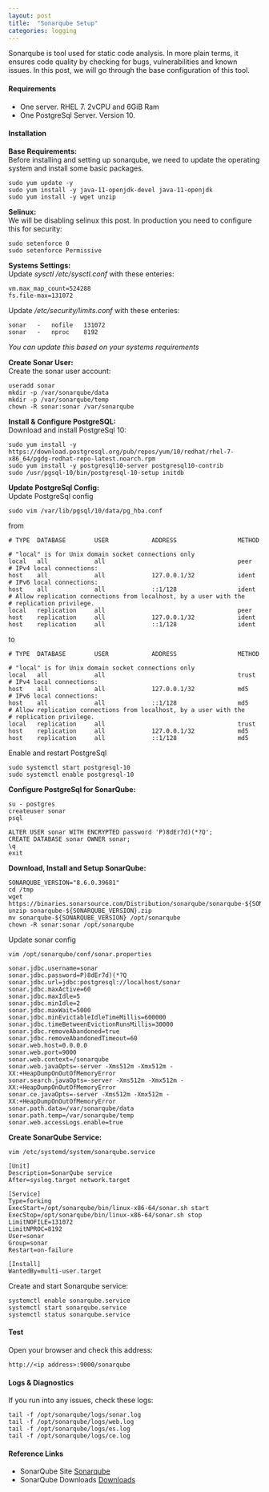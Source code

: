 ```yaml
---
layout: post
title:  "Sonarqube Setup"
categories: logging
---
```


Sonarqube is tool used for static code analysis. In more plain terms, it ensures code quality by checking for bugs, vulnerabilities and known issues. In this post, we will go through the base configuration of this tool.

#### **Requirements**
* One server. RHEL 7. 2vCPU and 6GiB Ram
* One PostgreSql Server. Version 10.


#### **Installation**

**Base Requirements:**<br>
Before installing and setting up sonarqube, we need to update the operating system and install some basic packages.
```
sudo yum update -y
sudo yum install -y java-11-openjdk-devel java-11-openjdk
sudo yum install -y wget unzip 
```

**Selinux:**<br>
We will be disabling selinux this post. In production you need to configure this for security:
```
sudo setenforce 0
sudo setenforce Permissive
```

**Systems Settings:**<br>
Update *sysctl /etc/sysctl.conf* with these enteries:
```
vm.max_map_count=524288
fs.file-max=131072
```

Update */etc/security/limits.conf* with these enteries:
```
sonar   -   nofile   131072
sonar   -   nproc    8192
```


*You can update this based on your systems requirements*

**Create Sonar User:**<br>
Create the sonar user account:
```
useradd sonar
mkdir -p /var/sonarqube/data
mkdir -p /var/sonarqube/temp
chown -R sonar:sonar /var/sonarqube
```

**Install & Configure PostgreSQL:**<br>
Download and install PostgreSql 10:
```
sudo yum install -y https://download.postgresql.org/pub/repos/yum/10/redhat/rhel-7-x86_64/pgdg-redhat-repo-latest.noarch.rpm
sudo yum install -y postgresql10-server postgresql10-contrib 
sudo /usr/pgsql-10/bin/postgresql-10-setup initdb

```

**Update PostgreSql Config:**<br>
Update PostgreSql config
```
sudo vim /var/lib/pgsql/10/data/pg_hba.conf
```
from
```
# TYPE  DATABASE        USER            ADDRESS                 METHOD

# "local" is for Unix domain socket connections only
local   all             all                                     peer
# IPv4 local connections:
host    all             all             127.0.0.1/32            ident
# IPv6 local connections:
host    all             all             ::1/128                 ident
# Allow replication connections from localhost, by a user with the
# replication privilege.
local   replication     all                                     peer
host    replication     all             127.0.0.1/32            ident
host    replication     all             ::1/128                 ident
```
to
```
# TYPE  DATABASE        USER            ADDRESS                 METHOD

# "local" is for Unix domain socket connections only
local   all             all                                     trust
# IPv4 local connections:
host    all             all             127.0.0.1/32            md5
# IPv6 local connections:
host    all             all             ::1/128                 md5
# Allow replication connections from localhost, by a user with the
# replication privilege.
local   replication     all                                     trust
host    replication     all             127.0.0.1/32            md5
host    replication     all             ::1/128                 md5
```
Enable and restart PostgreSql
```
sudo systemctl start postgresql-10
sudo systemctl enable postgresql-10
```

**Configure PostgreSql for SonarQube:**<br>
```
su - postgres
createuser sonar
psql

ALTER USER sonar WITH ENCRYPTED password 'P)8dEr7d)(*?Q';
CREATE DATABASE sonar OWNER sonar;
\q
exit
```

**Download, Install and Setup SonarQube:**<br>
```
SONARQUBE_VERSION="8.6.0.39681"
cd /tmp
wget https://binaries.sonarsource.com/Distribution/sonarqube/sonarqube-${SONARQUBE_VERSION}.zip
unzip sonarqube-${SONARQUBE_VERSION}.zip
mv sonarqube-${SONARQUBE_VERSION} /opt/sonarqube
chown -R sonar:sonar /opt/sonarqube
```

Update sonar config
```
vim /opt/sonarqube/conf/sonar.properties

sonar.jdbc.username=sonar
sonar.jdbc.password=P)8dEr7d)(*?Q
sonar.jdbc.url=jdbc:postgresql://localhost/sonar
sonar.jdbc.maxActive=60
sonar.jdbc.maxIdle=5
sonar.jdbc.minIdle=2
sonar.jdbc.maxWait=5000
sonar.jdbc.minEvictableIdleTimeMillis=600000
sonar.jdbc.timeBetweenEvictionRunsMillis=30000
sonar.jdbc.removeAbandoned=true
sonar.jdbc.removeAbandonedTimeout=60
sonar.web.host=0.0.0.0
sonar.web.port=9000
sonar.web.context=/sonarqube
sonar.web.javaOpts=-server -Xms512m -Xmx512m -XX:+HeapDumpOnOutOfMemoryError
sonar.search.javaOpts=-server -Xms512m -Xmx512m -XX:+HeapDumpOnOutOfMemoryError
sonar.ce.javaOpts=-server -Xms512m -Xmx512m -XX:+HeapDumpOnOutOfMemoryError
sonar.path.data=/var/sonarqube/data
sonar.path.temp=/var/sonarqube/temp
sonar.web.accessLogs.enable=true 
```

**Create SonarQube Service:**<br>
```
vim /etc/systemd/system/sonarqube.service

[Unit]
Description=SonarQube service
After=syslog.target network.target

[Service]
Type=forking
ExecStart=/opt/sonarqube/bin/linux-x86-64/sonar.sh start
ExecStop=/opt/sonarqube/bin/linux-x86-64/sonar.sh stop
LimitNOFILE=131072
LimitNPROC=8192
User=sonar
Group=sonar
Restart=on-failure

[Install]
WantedBy=multi-user.target
```

Create and start Sonarqube service:
```
systemctl enable sonarqube.service
systemctl start sonarqube.service
systemctl status sonarqube.service
```


#### **Test**
Open your browser and check this address:
```
http://<ip address>:9000/sonarqube
```


#### **Logs & Diagnostics**
If you run into any issues, check these logs:
```
tail -f /opt/sonarqube/logs/sonar.log
tail -f /opt/sonarqube/logs/web.log
tail -f /opt/sonarqube/logs/es.log
tail -f /opt/sonarqube/logs/ce.log
```



#### **Reference Links**
* SonarQube Site [Sonarqube](https://www.sonarqube.org/)
* SonarQube Downloads [Downloads](https://binaries.sonarsource.com/Distribution/sonarqube/)
